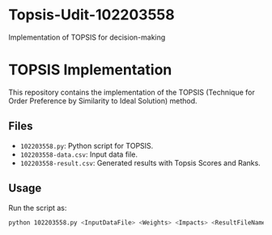 # Topsis-Udit-102203558
Implementation of TOPSIS for decision-making
# TOPSIS Implementation

This repository contains the implementation of the TOPSIS (Technique for Order Preference by Similarity to Ideal Solution) method.

## Files
- `102203558.py`: Python script for TOPSIS.
- `102203558-data.csv`: Input data file.
- `102203558-result.csv`: Generated results with Topsis Scores and Ranks.

## Usage
Run the script as:
```bash
python 102203558.py <InputDataFile> <Weights> <Impacts> <ResultFileName>
